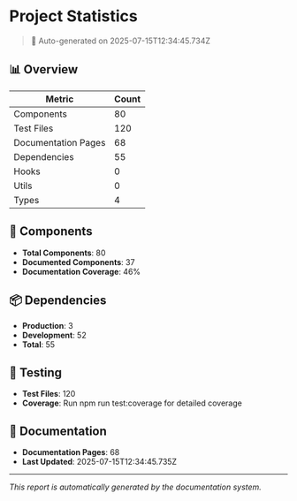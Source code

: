 # Project Statistics

> 🤖 Auto-generated on 2025-07-15T12:34:45.734Z

## 📊 Overview

| Metric              | Count |
| ------------------- | ----- |
| Components          | 80    |
| Test Files          | 120   |
| Documentation Pages | 68    |
| Dependencies        | 55    |
| Hooks               | 0     |
| Utils               | 0     |
| Types               | 4     |

## 🧩 Components

- **Total Components**: 80
- **Documented Components**: 37
- **Documentation Coverage**: 46%

## 📦 Dependencies

- **Production**: 3
- **Development**: 52
- **Total**: 55

## 🧪 Testing

- **Test Files**: 120
- **Coverage**: Run npm run test:coverage for detailed coverage

## 📝 Documentation

- **Documentation Pages**: 68
- **Last Updated**: 2025-07-15T12:34:45.735Z

---

_This report is automatically generated by the documentation system._
